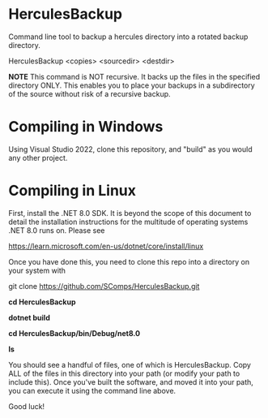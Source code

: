 # HerculesBackup

Command line tool to backup a hercules directory into a rotated backup directory.

HerculesBackup \<copies\> \<sourcedir\> \<destdir\>

<b>NOTE</b>  This command is NOT recursive.  It backs up the files in the specified directory ONLY.
This enables you to place your backups in a subdirectory of the source without risk of a recursive backup.

<H1>Compiling in Windows</H1>

Using Visual Studio 2022, clone this repository, and "build" as you would any other project.

<H1>Compiling in Linux</H1>

First, install the .NET 8.0 SDK.  It is beyond the scope of this document to detail the installation instructions
for the multitude of operating systems .NET 8.0 runs on.  Please see 

https://learn.microsoft.com/en-us/dotnet/core/install/linux

Once you have done this, you need to clone this repo into a directory on your system  with

git clone https://github.com/SComps/HerculesBackup.git

<b>cd HerculesBackup

dotnet build

cd HerculesBackup/bin/Debug/net8.0

ls

</b>

You should see a handful of files, one of which is HerculesBackup.  Copy ALL of the files in this directory
into your path (or modify your path to include this).   Once you've built the software, and moved it into your path,
you can execute it using the command line above.

Good luck!
